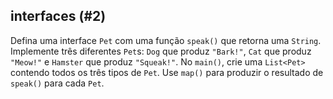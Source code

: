 ## interfaces (#2)

Defina uma interface `Pet` com uma função `speak()` que retorna uma `String`. Implemente três diferentes `Pet`s: `Dog` que produz `"Bark!"`, `Cat` que produz `"Meow!"` e `Hamster` que produz `"Squeak!"`. No `main()`, crie uma `List<Pet>` contendo todos os três tipos de `Pet`. Use `map()` para produzir o resultado de `speak()` para cada `Pet`.